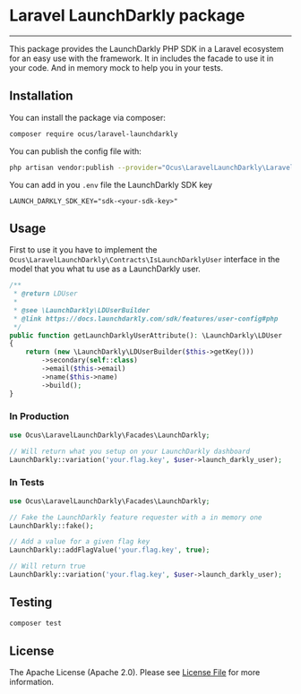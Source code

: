 # Laravel LaunchDarkly package

---
This package provides the LaunchDarkly PHP SDK in a Laravel ecosystem for an easy use with the framework.
It in includes the facade to use it in your code. And in memory mock to help you in your tests.

## Installation

You can install the package via composer:
```bash
composer require ocus/laravel-launchdarkly
```

You can publish the config file with:
```bash
php artisan vendor:publish --provider="Ocus\LaravelLaunchDarkly\LaravelLaunchDarklyServiceProvider" --tag="laravel-launchdarkly-config"
```

You can add in you `.env` file the LaunchDarkly SDK key
```dotenv
LAUNCH_DARKLY_SDK_KEY="sdk-<your-sdk-key>"
```
## Usage

First to use it you have to implement the `Ocus\LaravelLaunchDarkly\Contracts\IsLaunchDarklyUser` interface in the model
that you what tu use as a LaunchDarkly user.

```php
/**
 * @return LDUser
 *
 * @see \LaunchDarkly\LDUserBuilder
 * @link https://docs.launchdarkly.com/sdk/features/user-config#php
 */
public function getLaunchDarklyUserAttribute(): \LaunchDarkly\LDUser
{
    return (new \LaunchDarkly\LDUserBuilder($this->getKey()))
        ->secondary(self::class)
        ->email($this->email)
        ->name($this->name)
        ->build();
}
```

### In Production

```php
use Ocus\LaravelLaunchDarkly\Facades\LaunchDarkly;

// Will return what you setup on your LaunchDarkly dashboard
LaunchDarkly::variation('your.flag.key', $user->launch_darkly_user);
```

### In Tests

```php
use Ocus\LaravelLaunchDarkly\Facades\LaunchDarkly;

// Fake the LaunchDarkly feature requester with a in memory one
LaunchDarkly::fake();

// Add a value for a given flag key
LaunchDarkly::addFlagValue('your.flag.key', true);

// Will return true
LaunchDarkly::variation('your.flag.key', $user->launch_darkly_user);
```

## Testing

```bash
composer test
```

## License

The Apache License (Apache 2.0). Please see [License File](LICENSE.md) for more information.
